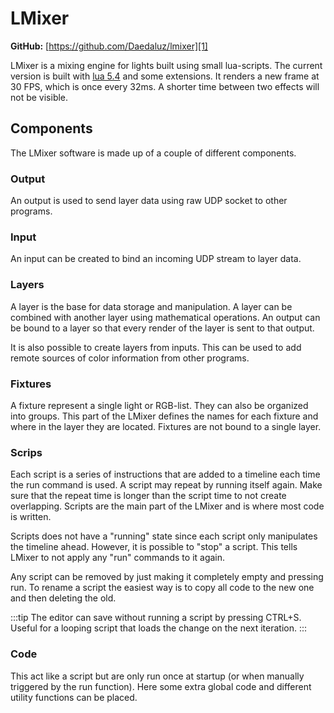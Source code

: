 # LMixer

**GitHub:** [https://github.com/Daedaluz/lmixer][1]

LMixer is a mixing engine for lights built using small lua-scripts. The current
version is built with [lua 5.4][2] and some extensions. It renders a new frame
at 30 FPS, which is once every 32ms. A shorter time between two effects will not
be visible.

## Components

The LMixer software is made up of a couple of different components.

### Output

An output is used to send layer data using raw UDP socket to other programs.

### Input

An input can be created to bind an incoming UDP stream to layer data.

### Layers

A layer is the base for data storage and manipulation. A layer can be combined
with another layer using mathematical operations. An output can be bound to a
layer so that every render of the layer is sent to that output.

It is also possible to create layers from inputs. This can be used to add remote
sources of color information from other programs.

### Fixtures

A fixture represent a single light or RGB-list. They can also be organized into
groups. This part of the LMixer defines the names for each fixture and where in
the layer they are located. Fixtures are not bound to a single layer.

### Scrips

Each script is a series of instructions that are added to a timeline each time
the run command is used. A script may repeat by running itself again. Make sure
that the repeat time is longer than the script time to not create overlapping.
Scripts are the main part of the LMixer and is where most code is written.

Scripts does not have a "running" state since each script only manipulates the
timeline ahead. However, it is possible to "stop" a script. This tells LMixer to
not apply any "run" commands to it again.

Any script can be removed by just making it completely empty and pressing run.
To rename a script the easiest way is to copy all code to the new one and then
deleting the old.

:::tip
The editor can save without running a script by pressing CTRL+S. Useful
for a looping script that loads the change on the next iteration.
:::

### Code

This act like a script but are only run once at startup (or when manually
triggered by the run function). Here some extra global code and different
utility functions can be placed.

[1]: https://github.com/Daedaluz/lmixer

[2]: https://www.lua.org/manual/5.4/manual.html
